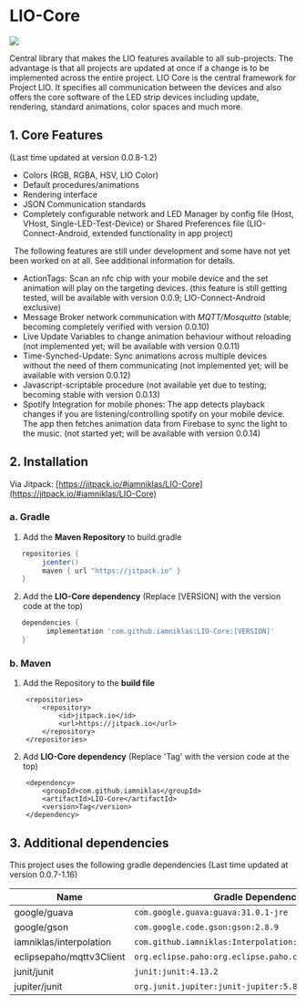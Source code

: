# LIO-Core

[![](https://jitpack.io/v/iamniklas/LIO-Core.svg)](https://jitpack.io/#iamniklas/LIO-Core)


Central library that makes the LIO features available to all sub-projects.
The advantage is that all projects are updated at once if a change is to be implemented across the entire project.
LIO Core is the central framework for Project LIO. It specifies all communication between the devices and also offers the core software of the LED strip devices including update, rendering, standard animations, color spaces and much more.

## 1. Core Features 
(Last time updated at version 0.0.8-1.2)

- Colors (RGB, RGBA, HSV, LIO Color)
- Default procedures/animations 
- Rendering interface
- JSON Communication standards
- Completely configurable network and LED Manager by config file (Host, VHost, Single-LED-Test-Device) or Shared Preferences file (LIO-Connect-Android, extended functionality in app project)

&nbsp;
The following features are still under development and some have not yet been worked on at all. See additional information for details.
- ActionTags: Scan an nfc chip with your mobile device and the set animation will play on the targeting devices. (this feature is still getting tested, will be available with version 0.0.9; LIO-Connect-Android exclusive)
- Message Broker network communication with _MQTT/Mosquitto_ (stable; becoming completely verified with version 0.0.10)
- Live Update Variables to change animation behaviour without reloading (not implemented yet; will be available with version 0.0.11)
- Time-Synched-Update: Sync animations across multiple devices without the need of them communicating (not implemented yet; will be available with version 0.0.12)
- Javascript-scriptable procedure (not available yet due to testing; becoming stable with version 0.0.13)
- Spotify Integration for mobile phones: The app detects playback changes if you are listening/controlling spotify on your mobile device. The app then fetches animation data from Firebase to sync the light to the music. (not started yet; will be available with version 0.0.14)

## 2. Installation
Via Jitpack: [https://jitpack.io/#iamniklas/LIO-Core](https://jitpack.io/#iamniklas/LIO-Core)

### a. Gradle

1. Add the __Maven Repository__ to build.gradle
 
```gradle
   repositories { 
        jcenter()
        maven { url "https://jitpack.io" }
   }
```

2. Add the __LIO-Core dependency__ (Replace [VERSION] with the version code at the top)

``` gradle
   dependencies {
         implementation 'com.github.iamniklas:LIO-Core:[VERSION]'
   }
```  

### b. Maven

1. Add the Repository to the __build file__

``` maven
    <repositories>
        <repository>
            <id>jitpack.io</id>
            <url>https://jitpack.io</url>
        </repository>
    </repositories>
```

2. Add __LIO-Core dependency__ (Replace 'Tag' with the version code at the top)

``` maven
    <dependency>
        <groupId>com.github.iamniklas</groupId>
        <artifactId>LIO-Core</artifactId>
        <version>Tag</version>
    </dependency>
```

## 3. Additional dependencies
This project uses the following gradle dependencies (Last time updated at version 0.0.7-1.16)

| Name | Gradle Dependency | Link |
| --- | --- | --- |
| google/guava | ``com.google.guava:guava:31.0.1-jre`` | https://mvnrepository.com/artifact/com.google.guava
| google/gson | ``com.google.code.gson:gson:2.8.9`` | https://mvnrepository.com/artifact/com.google.code.gson/gson
| iamniklas/interpolation | ``com.github.iamniklas:Interpolation:1.0.0-2`` | https://github.com/iamniklas/Interpolation
| eclipsepaho/mqttv3Client | ``org.eclipse.paho:org.eclipse.paho.client.mqttv3:1.2.5`` | https://mvnrepository.com/artifact/org.eclipse.paho/org.eclipse.paho.client.mqttv3
| junit/junit | ``junit:junit:4.13.2`` | https://github.com/junit-team/junit4
| jupiter/junit | ``org.junit.jupiter:junit-jupiter:5.8.2`` | https://mvnrepository.com/artifact/org.junit.jupiter/junit-jupiter-api
